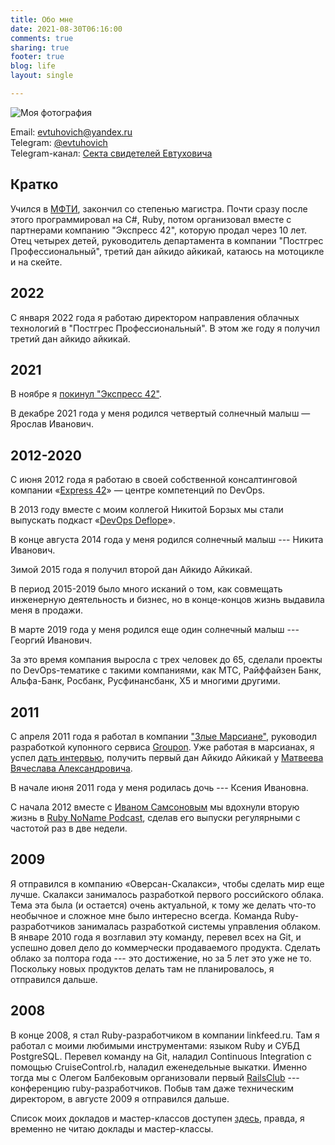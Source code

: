 ```yaml
---
title: Обо мне
date: 2021-08-30T06:16:00
comments: true
sharing: true
footer: true
blog: life
layout: single

---
```


![Моя фотография](/images/me.jpg)

Email: [evtuhovich@yandex.ru](mailto:evtuhovich@yandex.ru)<br />
Telegram: [@evtuhovich](https://t.me/evtuhovich)<br />
Telegram-канал: [Секта свидетелей Евтуховича](https://t.me/evtuhovich_sect)<br />

## Кратко

Учился в [МФТИ](http://mipt.ru), закончил со степенью магистра. Почти сразу после этого программировал на C#, Ruby, потом организовал вместе с партнерами компанию "Экспресс 42", которую продал через 10 лет. Отец четырех детей, руководитель департамента в компании "Постгрес Профессиональный", третий дан айкидо айкикай, катаюсь на мотоцикле и на скейте.

## 2022

С января 2022 года я работаю директором направления облачных технологий в "Постгрес Профессиональный". В этом же году я получил третий дан айкидо айкикай.

## 2021

В ноябре я [покинул "Экспресс 42"](/blog/2021/11/16/leave-the-starship/).

В декабре 2021 года у меня родился четвертый солнечный малыш — Ярослав Иванович.

## 2012-2020

С июня 2012 года я работаю в своей собственной консалтинговой компании «[Express 42](http://express42.com)» — центре
компетенций по DevOps.

В 2013 году вместе с моим коллегой Никитой Борзых мы стали выпускать подкаст «[DevOps Deflope](http://devopsdeflope.ru/)».

В конце августа 2014 года у меня родился солнечный малыш --- Никита Иванович.

Зимой 2015 года я получил второй дан Айкидо Айкикай.

В период 2015-2019 было много исканий о том, как совмещать инженерную деятельность и бизнес, но в конце-концов жизнь
выдавила меня в продажи.

В марте 2019 года у меня родился еще один солнечный малыш --- Георгий Иванович.

За это время компания выросла с трех человек до 65, сделали проекты по
DevOps-тематике с такими компаниями, как МТС, Райффайзен Банк, Альфа-Банк,
Росбанк, Русфинансбанк, X5 и многими другими.

## 2011

С апреля 2011 года я работал в компании ["Злые Марсиане"](http://evilmartians.com), руководил разработкой купонного сервиса
[Groupon](http://groupon.ru). Уже работая в марсианах, я успел
[дать интервью](http://theoryandpractice.ru/posts/2488-programmisty-evil-martians-bookmate-i-yahoo-rasskazyvayut-o-krasote-koda),
получить первый дан Айкидо Айкикай у [Матвеева Вячеслава Александровича](http://aikiclub.ru).

В начале июня 2011 года у меня родилась дочь --- Ксения Ивановна.

С начала 2012 вместе с [Иваном Самсоновым](https://twitter.com/#!/kronos_vano) мы вдохнули вторую жизнь в [Ruby NoName Podcast](http://ruby.rpod.ru),
сделав его выпуски регулярными с частотой раз в две недели.


## 2009

Я отправился в компанию «Оверсан-Скалакси», чтобы сделать мир еще лучше. Скалакси занималось
разработкой первого российского облака. Тема эта была (и остается) очень актуальной, к тому же делать что-то необычное и
сложное мне было интересно всегда. Команда Ruby-разработчиков занималась разработкой системы управления облаком. В
январе 2010 года я возглавил эту команду, перевел всех на Git, и успешно довел дело до коммерчески продаваемого
продукта. Сделать облако за полтора года --- это достижение, но за 5 лет это уже не то. Поскольку новых продуктов делать
там не планировалось, я отправился дальше.

## 2008

В конце 2008, я стал Ruby-разработчиком в компании linkfeed.ru. Там я работал с моими любимыми инструментами: языком Ruby
и СУБД PostgreSQL. Перевел команду на Git, наладил Continuous Integration с помощью CruiseControl.rb, наладил
еженедельные выкатки. Именно тогда мы с Олегом Балбековым организовали первый [RailsClub](http://railsclub.ru) ---
конференцию ruby-разработчиков. Побыв там даже техническим директором, в августе 2009 я отправился дальше.

Список моих докладов и мастер-классов доступен [здесь](/reports), правда, я временно не читаю доклады и мастер-классы.
